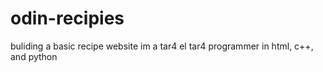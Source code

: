 # odin-recipies
buliding a basic recipe website
im a tar4 el tar4 programmer in html, c++, and python
